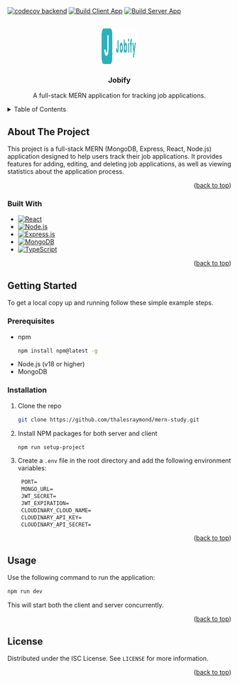 <!-- Improved compatibility of back to top link: See: https://github.com/othneildrew/Best-README-Template/pull/73 -->

<a id="readme-top"></a>

<!-- PROJECT SHIELDS -->

[![codecov backend](https://codecov.io/github/thalesraymond/mern-study/branch/main/graph/badge.svg?token=0LXMHIG9FW)](https://codecov.io/github/thalesraymond/mern-study)
[![Build Client App](https://github.com/thalesraymond/mern-study/actions/workflows/client-ci.yml/badge.svg)](https://github.com/thalesraymond/mern-study/actions/workflows/client-ci.yml)
[![Build Server App](https://github.com/thalesraymond/mern-study/actions/workflows/server-ci.yml/badge.svg)](https://github.com/thalesraymond/mern-study/actions/workflows/server-ci.yml)

<!-- PROJECT LOGO -->
<br />
<div align="center">
  <a href="https://github.com/thalesraymond/mern-study">
    <img src="client/src/assets/images/logo.svg" alt="Logo" width="80" height="80">
  </a>

  <h3 align="center">Jobify</h3>

  <p align="center">
    A full-stack MERN application for tracking job applications.
  </p>
</div>

<!-- TABLE OF CONTENTS -->
<details>
  <summary>Table of Contents</summary>
  <ol>
    <li>
      <a href="#about-the-project">About The Project</a>
      <ul>
        <li><a href="#built-with">Built With</a></li>
      </ul>
    </li>
    <li>
      <a href="#getting-started">Getting Started</a>
      <ul>
        <li><a href="#prerequisites">Prerequisites</a></li>
        <li><a href="#installation">Installation</a></li>
      </ul>
    </li>
    <li><a href="#usage">Usage</a></li>
  </ol>
</details>

<!-- ABOUT THE PROJECT -->

## About The Project

This project is a full-stack MERN (MongoDB, Express, React, Node.js) application designed to help users track their job applications. It provides features for adding, editing, and deleting job applications, as well as viewing statistics about the application process.

<p align="right">(<a href="#readme-top">back to top</a>)</p>

### Built With

- [![React][React.js]][React-url]
- [![Node.js][Node.js]][Node-url]
- [![Express.js][Express.js]][Express-url]
- [![MongoDB][MongoDB]][Mongo-url]
- [![TypeScript][TypeScript]][TypeScript-url]

<p align="right">(<a href="#readme-top">back to top</a>)</p>

<!-- GETTING STARTED -->

## Getting Started

To get a local copy up and running follow these simple example steps.

### Prerequisites

- npm
    ```sh
    npm install npm@latest -g
    ```
- Node.js (v18 or higher)
- MongoDB

### Installation

1. Clone the repo
    ```sh
    git clone https://github.com/thalesraymond/mern-study.git
    ```
2. Install NPM packages for both server and client
    ```sh
    npm run setup-project
    ```
3. Create a `.env` file in the root directory and add the following environment variables:
    ```
     PORT=
     MONGO_URL=
     JWT_SECRET=
     JWT_EXPIRATION=
     CLOUDINARY_CLOUD_NAME=
     CLOUDINARY_API_KEY=
     CLOUDINARY_API_SECRET=
    ```

<p align="right">(<a href="#readme-top">back to top</a>)</p>

<!-- USAGE EXAMPLES -->

## Usage

Use the following command to run the application:

```sh
npm run dev
```

This will start both the client and server concurrently.

<p align="right">(<a href="#readme-top">back to top</a>)</p>

<!-- LICENSE -->

## License

Distributed under the ISC License. See `LICENSE` for more information.

<p align="right">(<a href="#readme-top">back to top</a>)</p>

<!-- MARKDOWN LINKS & IMAGES -->

[React.js]: https://img.shields.io/badge/React-20232A?style=for-the-badge&logo=react&logoColor=61DAFB
[React-url]: https://reactjs.org/
[Node.js]: https://img.shields.io/badge/Node.js-339933?style=for-the-badge&logo=nodedotjs&logoColor=white
[Node-url]: https://nodejs.org/
[Express.js]: https://img.shields.io/badge/Express.js-000000?style=for-the-badge&logo=express&logoColor=white
[Express-url]: https://expressjs.com/
[MongoDB]: https://img.shields.io/badge/MongoDB-47A248?style=for-the-badge&logo=mongodb&logoColor=white
[Mongo-url]: https://www.mongodb.com/
[TypeScript]: https://img.shields.io/badge/TypeScript-3178C6?style=for-the-badge&logo=typescript&logoColor=white
[TypeScript-url]: https://www.typescriptlang.org/
